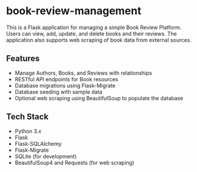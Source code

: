 # book-review-management

This is a Flask application for managing a simple Book Review Platform. Users can view, add, update, and delete books and their reviews. The application also supports web scraping of book data from external sources.

## Features

- Manage Authors, Books, and Reviews with relationships
- RESTful API endpoints for Book resources
- Database migrations using Flask-Migrate
- Database seeding with sample data
- Optional web scraping using BeautifulSoup to populate the database

## Tech Stack

- Python 3.x
- Flask
- Flask-SQLAlchemy
- Flask-Migrate
- SQLite (for development)
- BeautifulSoup4 and Requests (for web scraping)

